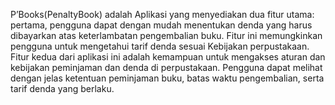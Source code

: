 P’Books(PenaltyBook) adalah Aplikasi yang menyediakan dua fitur utama: pertama, pengguna dapat dengan mudah menentukan denda yang harus dibayarkan atas keterlambatan pengembalian buku. Fitur ini memungkinkan pengguna untuk mengetahui tarif denda sesuai Kebijakan perpustakaan.
Fitur kedua dari aplikasi ini adalah kemampuan untuk mengakses aturan dan kebijakan peminjaman dan denda di perpustakaan. Pengguna dapat melihat dengan jelas ketentuan peminjaman buku, batas waktu pengembalian, serta tarif denda yang berlaku.
